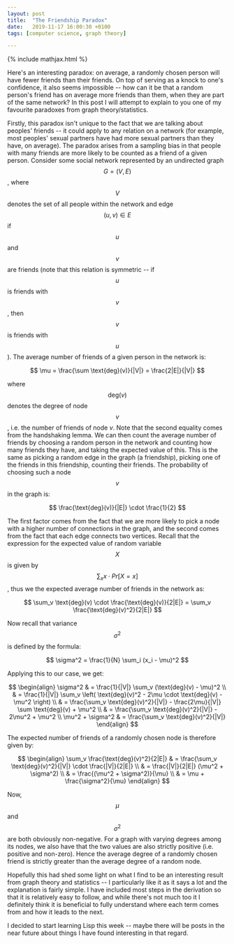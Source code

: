 ```yaml
---
layout: post
title:  "The Friendship Paradox"
date:   2019-11-17 16:00:30 +0100
tags: [computer science, graph theory]

---
```


{% include mathjax.html %}

Here's an interesting paradox: on average, a randomly chosen person will have
fewer friends than their friends. On top of serving as a knock to one's
confidence, it also seems impossible -- how can it be that a random person's
friend has on average more friends than them, when they are part of the same
network? In this post I will attempt to explain to you one of my favourite
paradoxes from graph theory/statistics.

Firstly, this paradox isn't unique to the fact that we are talking about
peoples' friends -- it could apply to any relation on a network (for example,
most peoples' sexual partners have had more sexual partners than they have, on
average). The paradox arises from a sampling bias in that people with many
friends are more likely to be counted as a friend of a given person. Consider
some social network represented by an undirected graph $$G=(V,E)$$, where $$V$$
denotes the set of all people within the network and edge $$(u,v) \in E$$ if
$$u$$ and $$v$$ are friends (note that this relation is symmetric -- if $$u$$
is friends with $$v$$, then $$v$$ is friends with $$u$$). The average number of
friends of a given person in the network is:

$$
	\mu = \frac{\sum \text{deg}(v)}{|V|} = \frac{2|E|}{|V|}
$$

where $$\text{deg}(v)$$ denotes the degree of node $$v$$, i.e. the number of
friends of node $v$. Note that the second equality comes from the handshaking
lemma. We can then count the average number of friends by choosing a random
person in the network and counting how many friends they have, and taking the
expected value of this.  This is the same as picking a random edge in the graph
(a friendship), picking one of the friends in this friendship, counting their
friends. The probability of choosing such a node $$v$$ in the graph is:

$$
	\frac{\text{deg}(v)}{|E|} \cdot \frac{1}{2}
$$

The first factor comes from the fact that we are more likely to pick a node
with a higher number of connections in the graph, and the second comes from the
fact that each edge connects two vertices. Recall that the expression for the
expected value of random variable $$X$$ is given by $$\sum_x x \cdot Pr[X=x]$$,
thus we the expected average number of friends in the network as:

$$
	\sum_v \text{deg}(v) \cdot \frac{\text{deg}(v)}{2|E|} = \sum_v \frac{\text{deg}(v)^2}{2|E|}
$$

Now recall that variance $$\sigma^2$$ is defined by the formula:

$$
	\sigma^2 = \frac{1}{N} \sum_i (x_i - \mu)^2
$$

Applying this to our case, we get:

$$
\begin{align}
	\sigma^2 & = \frac{1}{|V|} \sum_v (\text{deg}(v) - \mu)^2 \\
	& = \frac{1}{|V|} \sum_v \left( \text{deg}(v)^2 - 2\mu \cdot \text{deg}(v) - \mu^2 \right) \\
	& = \frac{\sum_v \text{deg}(v)^2}{|V|} - \frac{2\mu}{|V|} \sum \text{deg}(v) + \mu^2 \\
	& = \frac{\sum_v \text{deg}(v)^2}{|V|} - 2\mu^2 + \mu^2 \\
	\mu^2 + \sigma^2 & = \frac{\sum_v \text{deg}(v)^2}{|V|}
\end{align}
$$

The expected number of friends of a randomly chosen node is therefore given by:

$$
\begin{align}
	\sum_v \frac{\text{deg}(v)^2}{2|E|} & = \frac{\sum_v \text{deg}(v)^2}{|V|} \cdot \frac{|V|}{2|E|} \\
	& = \frac{|V|}{2|E|} (\mu^2 + \sigma^2) \\
	& = \frac{(\mu^2 + \sigma^2)}{\mu} \\
	& = \mu + \frac{\sigma^2}{\mu}
\end{align}
$$

Now, $$\mu$$ and $$\sigma^2$$ are both obviously non-negative. For a graph with
varying degrees among its nodes, we also have that the two values are also
strictly positive (i.e. positive and non-zero). Hence the average degree of a
randomly chosen friend is strictly greater than the average degree of a random
node.

Hopefully this had shed some light on what I find to be an interesting result
from graph theory and statistics -- I particularly like it as it says a lot and
the explanation is fairly simple. I have included most steps in the derivation
so that it is relatively easy to follow, and while there's not much too it I
definitely think it is beneficial to fully understand where each term comes
from and how it leads to the next.

I decided to start learning Lisp this week -- maybe there will be posts in the
near future about things I have found interesting in that regard.
